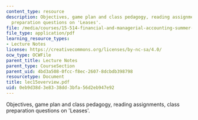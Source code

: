 ```yaml
---
content_type: resource
description: Objectives, game plan and class pedagogy, reading assignments, class
  preparation questions on 'Leases'.
file: /media/courses/15-514-financial-and-managerial-accounting-summer-2003/0eb9d38d3e8338dd3bfa56d2eb947e92_lec15overview.pdf
file_type: application/pdf
learning_resource_types:
- Lecture Notes
license: https://creativecommons.org/licenses/by-nc-sa/4.0/
ocw_type: OCWFile
parent_title: Lecture Notes
parent_type: CourseSection
parent_uid: 4bd3a508-0fcc-f8ec-2607-8dcbdb398798
resourcetype: Document
title: lec15overview.pdf
uid: 0eb9d38d-3e83-38dd-3bfa-56d2eb947e92
---
```

Objectives, game plan and class pedagogy, reading assignments, class preparation questions on 'Leases'.